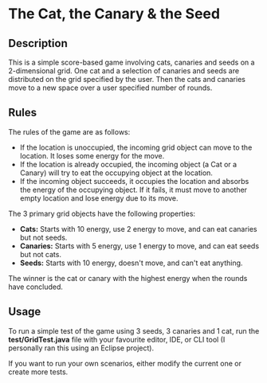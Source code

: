 # The Cat, the Canary & the Seed

## Description 

This is a simple score-based game involving cats, canaries and seeds on a 2-dimensional grid. One cat and a selection of canaries and seeds are distributed on the grid specified by the user. Then the cats and canaries move to a new space over a user specified number of rounds.

## Rules

The rules of the game are as follows:
- If the location is unoccupied, the incoming grid object can move to the location. It loses some energy for the move.
- If the location is already occupied, the incoming object (a Cat or a Canary)  will try to eat the occupying object at the location. 
- If the incoming object succeeds, it occupies the location and absorbs the energy of the occupying object. If it fails, it must move to another empty location and lose energy due to its move.

The 3 primary grid objects have the following properties:
- **Cats:** Starts with 10 energy, use 2 energy to move, and can eat canaries but not seeds.
- **Canaries:** Starts with 5 energy, use 1 energy to move, and can eat seeds but not cats.
- **Seeds:** Starts with 10 energy, doesn't move, and can't eat anything.

The winner is the cat or canary with the highest energy when the rounds have concluded.

## Usage

To run a simple test of the game using 3 seeds, 3 canaries and 1 cat, run the **test/GridTest.java** file with your favourite editor, IDE, or CLI tool (I personally ran this using an Eclipse project).

If you want to run your own scenarios, either modify the current one or create more tests.

